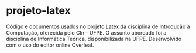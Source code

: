 # projeto-latex
Código e documentos usados no projeto Latex da disciplina de Introdução à Computação, oferecida pelo CIn - UFPE.
O assunto abordado foi a disciplina de Informática Teórica, disponibilizada na UFPE.
Desenvolvido com o uso do editor online Overleaf.
